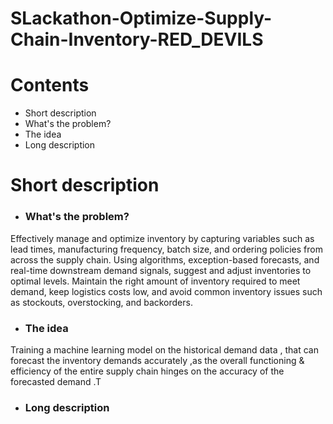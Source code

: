 # SLackathon-Optimize-Supply-Chain-Inventory-RED_DEVILS

 # Contents
 - Short description
 - What's the problem?
- The idea
 - Long description
 
 # Short description
- ### What's the problem?

Effectively manage and optimize inventory by capturing variables such as lead times, manufacturing frequency, batch size, and ordering policies from across the supply chain. Using algorithms, exception-based forecasts, and real-time downstream demand signals, suggest and
adjust inventories to optimal levels. Maintain the right amount of inventory required to meet
demand, keep logistics costs low, and avoid common inventory issues such as stockouts, overstocking, and backorders.

- ### The idea

Training a machine learning model on the historical demand data , that can forecast the inventory demands accurately ,as the overall functioning & efficiency of the entire supply chain hinges on the accuracy of the forecasted demand .T

- ### Long description
